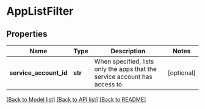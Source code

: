 # AppListFilter

## Properties
Name | Type | Description | Notes
------------ | ------------- | ------------- | -------------
**service_account_id** | **str** | When specified, lists only the apps that the service account has access to. | [optional] 

[[Back to Model list]](../README.md#documentation-for-models) [[Back to API list]](../README.md#documentation-for-api-endpoints) [[Back to README]](../README.md)


